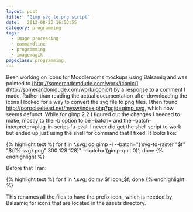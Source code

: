 ```yaml
---
layout: post
title:  "Gimp svg to png script"
date:   2012-08-23 16:53:55
category: programming
tags:
  - image processing
  - commandline
  - programming
  - imagemagik
pageclass: programming
---
```


Been working on icons for Moodlerooms mockups using Balsamiq and was pointed to [http://somerandomdude.com/work/iconic/](http://somerandomdude.com/work/iconic/) by a response to a comment I made.  Rather than reading the actual documentation after downloading the icons I looked for a way to convert the svg file to png files.  I then found http://porpoisehead.net/mysw/index.php?pgid=gimp_svg, which now seems defunct. While for gimp 2.2 I figured out the changes I needed to make, mostly to the -b option to be –batch= and the –batch-interpreter=plug-in-script-fu-eval. I never did get the shell script to work but ended up just using the shell for command that I fixed.  It looks like:

{% highlight text %}
 for f in *.svg; do gimp -i --batch="( svg-to-raster "$f" "${f%.svg}.png" 300 128 128)" --batch='(gimp-quit 0)'; done
{% endhighlight %}

Before that I ran:

{% highlight text %}
 for f in *.svg; do mv $f icon_$f; done
 {% endhighlight %}

This renames all the files to have the prefix icon_ which is needed by Balsamiq for icons that are located in the assets directory.